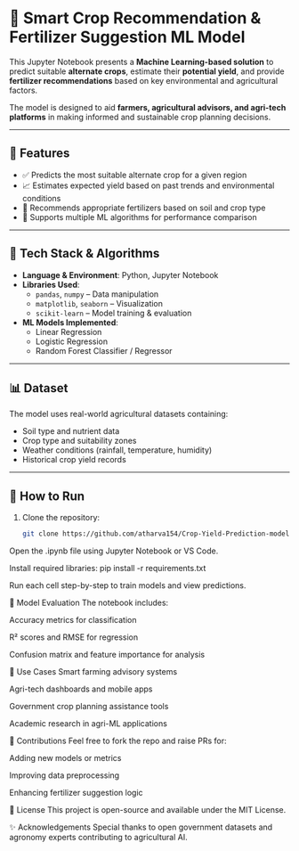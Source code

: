# 🌾 Smart Crop Recommendation & Fertilizer Suggestion ML Model

This Jupyter Notebook presents a **Machine Learning-based solution** to predict suitable **alternate crops**, estimate their **potential yield**, and provide **fertilizer recommendations** based on key environmental and agricultural factors.

The model is designed to aid **farmers, agricultural advisors, and agri-tech platforms** in making informed and sustainable crop planning decisions.

---

## 📌 Features

- ✅ Predicts the most suitable alternate crop for a given region
- 📈 Estimates expected yield based on past trends and environmental conditions
- 🌱 Recommends appropriate fertilizers based on soil and crop type
- 🧠 Supports multiple ML algorithms for performance comparison

---

## 🧰 Tech Stack & Algorithms

- **Language & Environment**: Python, Jupyter Notebook
- **Libraries Used**:
  - `pandas`, `numpy` – Data manipulation
  - `matplotlib`, `seaborn` – Visualization
  - `scikit-learn` – Model training & evaluation
- **ML Models Implemented**:
  - Linear Regression
  - Logistic Regression
  - Random Forest Classifier / Regressor

---

## 📊 Dataset

The model uses real-world agricultural datasets containing:
- Soil type and nutrient data
- Crop type and suitability zones
- Weather conditions (rainfall, temperature, humidity)
- Historical crop yield records

---

## 🚀 How to Run

1. Clone the repository:
   ```bash
   git clone https://github.com/atharva154/Crop-Yield-Prediction-model.git
Open the .ipynb file using Jupyter Notebook or VS Code.

Install required libraries:
pip install -r requirements.txt

Run each cell step-by-step to train models and view predictions.

🧪 Model Evaluation
The notebook includes:

Accuracy metrics for classification

R² scores and RMSE for regression

Confusion matrix and feature importance for analysis

🎯 Use Cases
Smart farming advisory systems

Agri-tech dashboards and mobile apps

Government crop planning assistance tools

Academic research in agri-ML applications

🤝 Contributions
Feel free to fork the repo and raise PRs for:

Adding new models or metrics

Improving data preprocessing

Enhancing fertilizer suggestion logic

📜 License
This project is open-source and available under the MIT License.

✨ Acknowledgements
Special thanks to open government datasets and agronomy experts contributing to agricultural AI.
